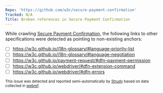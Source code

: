 ```yaml
---
Repo: 'https://github.com/w3c/secure-payment-confirmation'
Tracked: N/A
Title: Broken references in Secure Payment Confirmation
---
```


While crawling [Secure Payment Confirmation](https://w3c.github.io/secure-payment-confirmation/), the following links to other specifications were detected as pointing to non-existing anchors:
* [ ] https://w3c.github.io/i18n-glossary/#language-priority-list
* [ ] https://w3c.github.io/i18n-glossary/#language-negotiation
* [ ] https://w3c.github.io/payment-request/#dfn-payment-permission
* [ ] https://w3c.github.io/webdriver/#dfn-extension-command
* [ ] https://w3c.github.io/webdriver/#dfn-errors

<sub>This issue was detected and reported semi-automatically by [Strudy](https://github.com/w3c/strudy/) based on data collected in [webref](https://github.com/w3c/webref/).</sub>
